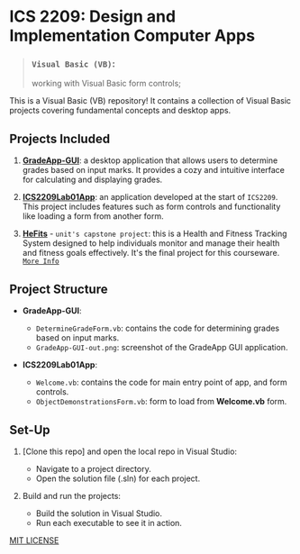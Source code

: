 # ICS 2209: Design and Implementation Computer Apps
> ### `Visual Basic (VB)`:  
> working with Visual Basic form controls;  

This is a Visual Basic (VB) repository! It contains a collection of Visual Basic projects covering fundamental concepts and desktop apps.

## Projects Included

1. [**GradeApp-GUI**](./GradeApp-GUI/): a desktop application that allows users to determine grades based on input marks. It provides a cozy and intuitive interface for calculating and displaying grades.

2. [**ICS2209Lab01App**](./ICS2209Lab01App/): an application developed at the start of `ICS2209`. This project includes features such as form controls and functionality like loading a form from another form.

3. [**HeFits**](./HeFits/) - `unit's capstone project`: this is a Health and Fitness Tracking System designed to help individuals monitor and manage their health and fitness goals effectively. It's the final project for this courseware. [`More Info`](./HeFits/README.md)


## Project Structure

- **GradeApp-GUI**:
  - `DetermineGradeForm.vb`: contains the code for determining grades based on input marks.
  - `GradeApp-GUI-out.png`: screenshot of the GradeApp GUI application.

- **ICS2209Lab01App**:
  - `Welcome.vb`: contains the code for main entry point of app, and form controls.
  - `ObjectDemonstrationsForm.vb`: form to load from **Welcome.vb** form.


## Set-Up

1. [Clone this repo] and open the local repo in Visual Studio:
   - Navigate to a project directory.
   - Open the solution file (.sln) for each project.

2. Build and run the projects:
   - Build the solution in Visual Studio.
   - Run each executable to see it in action.


[MIT LICENSE](LICENSE)
